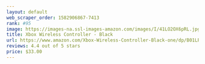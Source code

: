 ```yaml
---
layout: default 
﻿web_scraper_order: 1582906867-7413
rank: #95
image: https://images-na.ssl-images-amazon.com/images/I/41LO2OX6pRL.jpg
title: Xbox Wireless Controller - Black
url: https://www.amazon.com/Xbox-Wireless-Controller-Black-one/dp/B01LPZM7VI/ref=zg_mw_videogames_95?_encoding=UTF8&psc=1&refRID=C62WCF5X3M60X6CESHWA
reviews: 4.4 out of 5 stars
price: $33.00 
---
```

